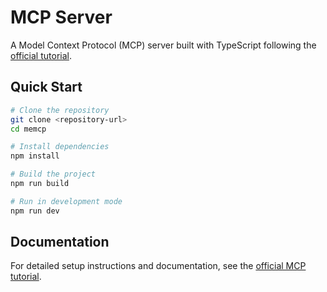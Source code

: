 # MCP Server

A Model Context Protocol (MCP) server built with TypeScript following the [official tutorial](https://modelcontextprotocol.io/quickstart/server#node).

## Quick Start

```bash
# Clone the repository
git clone <repository-url>
cd memcp

# Install dependencies
npm install

# Build the project
npm run build

# Run in development mode
npm run dev
```

## Documentation

For detailed setup instructions and documentation, see the [official MCP tutorial](https://modelcontextprotocol.io/quickstart/server#node).